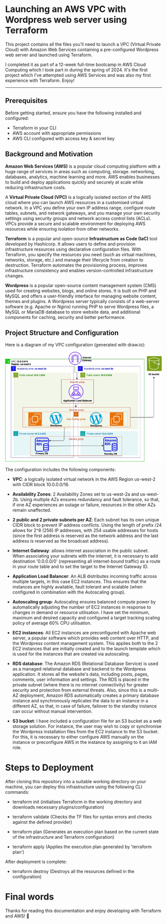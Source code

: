 # Launching an AWS VPC with Wordpress web server using Terraform

This project contains all the files you'll need to launch a VPC (Virtual Private Cloud) with Amazon Web Services containing a pre-configured Wordpress web server and launched using Terraform.

I completed it as part of a 12-week full-time bootcamp in AWS Cloud Computing which I took part in during the spring of 2024. It's the first project which I've attempted using AWS Services and was also my first experience with Terraform. Enjoy!

***

## Prerequisites

Before getting started, ensure you have the following installed and configured:

- Terraform in your CLI
- AWS account with appropriate permissions
- AWS CLI configured with access key & secret key

## Background and Motivation

**Amazon Web Services (AWS)** is a popular cloud computing platform with a huge range of services in areas such as computing, storage. networking, databases, analytics, machine learning and more. AWS enables businesses to build and deploy applications quickly and securely at scale while reducing infrastructure costs.

A **Virtual Private Cloud (VPC)** is a logically isolated section of the AWS cloud where you can launch AWS resources in a customised virtual network. In a VPC you define your own IP address range, configure route tables, subnets, and network gateways, and you manage your own security settings using security groups and network access control lists (ACLs). VPCs provide a secure and scalable environment for deploying AWS resources while ensuring isolation from other networks.

**Terraform** is a popular and open-source **Infrastructure as Code (IaC)** tool developed by Hashicorp. It allows users to define and provision infrastructure resources using declarative configuration files. With Terraform, you specify the resources you need (such as virtual machines, networks, storage, etc.) and manage their lifecycle from creation to destruction. Terraform automates the provisioning process, improves infrastructure consistency and enables version-controlled infrastructure changes.

**Wordpress** is a popular open-source content management system (CMS) used for creating websites, blogs, and online stores. It is built on PHP and MySQL and offers a user-friendly interface for managing website content, themes and plugins. A Wordpress server typically consists of a web-server software (e.g. Apache or Nginx) running PHP to serve Wordpress files, a MySQL or MariaDB database to store website data, and additional components for caching, security and better performance.

## Project Structure and Configuration

Here is a diagram of my VPC configuration (generated with draw.io):

![VPC Configuration Diagram](/pictures/vpc-diagram.jpg)

The configuration includes the following components:
- **VPC**: a logically isolated virtual network in the AWS Region us-west-2 with CIDR block 10.0.0.0/16.

- **Availability Zones**: 2 Availability Zones set to us-west-2a and us-west-2b. Using multiple AZs ensures redundancy and fault tolerance, so that, if one AZ experiences an outage or failure, resources in the other AZs remain unaffected.

- **2 public and 2 private subnets per AZ**: Each subnet has its own unique CIDR block to prevent IP address conflicts. Using the length of prefix /24 allows for 2^8 (256) IP addresses, with 254 usable addresses for hosts (since the first address is reserved as the network address and the last address is reserved as the broadcast address).

- **Internet Gateway**: allows internet association in the public subnet. When associating your subnets with the internet, it is necessary to add destination '0.0.0.0/0' (representing all internet-bound traffic) as a route in your route table and to set the target to the Internet Gateway ID.

- **Application Load Balancer**: An ALB distributes incoming traffic across multiple targets, in this case EC2 instances. This ensures that the instances are highly available, fault tolerant and scalable (when configured in combination with the Autoscaling group).

- **Autoscaling group**: Autoscaling ensures balanced compute power by automatically adjusting the number of EC2 instances in response to changes in demand or resource utilisation. I have set the minimum, maximum and desired capacity and configured a target tracking scaling policy of average 60% CPU utilisation.

- **EC2 instances**: All EC2 instances are preconfigured with Apache web server, a popular software which provides web content over HTTP, and the Wordpress content management system. This applies both to the 2 EC2 instances that are initially created and to the launch template which is used for the instances that are created via autoscaling.

- **RDS database**: The Amazon RDS (Relational Database Service) is used as a managed relational database and backend to the Wordpress application. It stores all the website's data, including posts, pages, comments, user information and settings. The RDS is placed in the private subnet (where there is no internet connectivity) for greater security and protection from external threats. Also, since this is a multi-AZ deployment, Amazon RDS automatically creates a primary database instance and synchronously replicates the data to an instance in a different AZ, so that, in case of failure, failover to the standby instance can occur without manual intervention.

- **S3 bucket**: I have included a configuration file for an S3 bucket as a web storage solution. For instance, the user may wish to copy or synchronise the Wordpress installation files from the EC2 instance to the S3 bucket. For this, it is necessary to either configure AWS manually on the instance or preconfigure AWS in the instance by assigning to it an IAM role.

# Steps to Deployment

After cloning this repository into a suitable working directory on your machine, you can deploy this infrastructure using the following CLI commands:

- terraform init
(initialises Terraform in the working directory and downloads necessary plugins/configuration)

- terraform validate
(Checks the TF files for syntax errors and checks against the defined provider)

- terraform plan
(Generates an execution plan based on the current state of the infrastructure and Terraform configuration)

- terraform apply
(Applies the execution plan generated by 'terraform plan')

After deployment is complete:

- terraform destroy
(Destroys all the resources defined in the configuration)

# Final words

Thanks for reading this documentation and enjoy developing with Terraform and AWS! 🎯